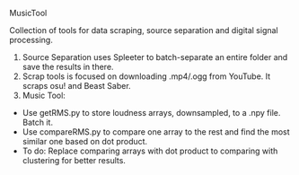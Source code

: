 MusicTool

Collection of tools for data scraping, source separation and digital signal processing.


1. Source Separation uses Spleeter to batch-separate an entire folder and save the results in there.
2. Scrap tools is focused on downloading .mp4/.ogg from YouTube. It scraps osu! and Beast Saber.
3. Music Tool:
  - Use getRMS.py to store loudness arrays, downsampled, to a .npy file. Batch it.
  - Use compareRMS.py to compare one array to the rest and find the most similar one based on dot product.
  - To do: Replace comparing arrays with dot product to comparing with clustering for better results.
